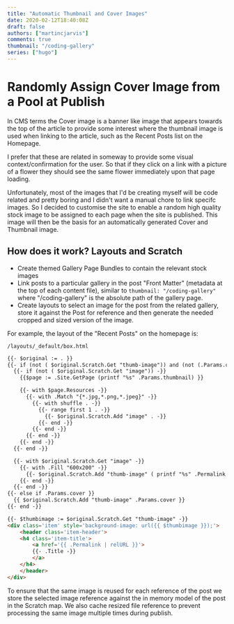 ```yaml
---
title: "Automatic Thumbnail and Cover Images"
date: 2020-02-12T18:40:08Z
draft: false
authors: ["martincjarvis"]
comments: true
thumbnail: "/coding-gallery"
series: ["hugo"]
---
```

# Randomly Assign Cover Image from a Pool at Publish

In CMS terms the Cover image is a banner like image that appears towards the top of the article to provide some interest where the thumbnail image is used when linking to the article, such as the Recent Posts list on the Homepage.  

I prefer that these are related in someway to provide some visual context/confirmation for the user.  So that if they click on a link with a picture of a flower they should see the same flower immediately upon that page loading.

Unfortunately, most of the images that I'd be creating myself will be code related and pretty boring and I didn't want a manual chore to link specifc images.  So I decided to customise the site to enable a random high quality stock image to be assigned to each page when the site is published.  This image will then be the basis for an automatically generated Cover and Thumbnail image.

## How does it work? Layouts and Scratch

* Create themed Gallery Page Bundles to contain the relevant stock images
* Link posts to a particular gallery in the post "Front Matter" (metadata at the top of each content file), similar to `thumbnail: "/coding-gallery"` where "/coding-gallery" is the absolute path of the gallery page.
* Create layouts to select an image for the post from the related gallery, store it against the Post for reference and then generate the needed cropped and sized version of the image.

For example, the layout of the "Recent Posts" on the homepage is:

`/layouts/_default/box.html`
```html
{{- $original := . }}
{{- if (not ( $original.Scratch.Get "thumb-image")) and (not (.Params.cover)) and (.Params.thumbnail) -}}
  {{- if (not ( $original.Scratch.Get "image")) -}}
    {{$page := .Site.GetPage (printf "%s" .Params.thumbnail) }}

    {{- with $page.Resources -}}
      {{- with .Match "{*.jpg,*.png,*.jpeg}" -}}
        {{- with shuffle . -}}
          {{- range first 1 . -}}
            {{- $original.Scratch.Add "image" . -}}
          {{- end -}}
        {{- end -}}
      {{- end -}}
    {{- end -}}
  {{- end -}}

  {{- with $original.Scratch.Get "image" -}}
    {{- with .Fill "600x200" -}}
      {{- $original.Scratch.Add "thumb-image" ( printf "%s" .Permalink ) -}}
    {{- end -}}
  {{- end -}}
{{- else if .Params.cover }}
  {{ $original.Scratch.Add "thumb-image" .Params.cover }}
{{- end -}}

{{- $thumbimage := $original.Scratch.Get "thumb-image" -}}
<div class='item' style='background-image: url({{ $thumbimage }});'>
    <header class='item-header'>
    <h4 class='item-title'>
        <a href='{{ .Permalink | relURL }}'>
        {{- .Title -}}
        </a>
    </h4>
    </header>
</div>
```

To ensure that the same image is reused for each reference of the post we store the selected image reference against the in memory model of the post in the Scratch map.  We also cache resized file reference to prevent processing the same image multiple times during publish.
